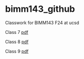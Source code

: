# bimm143_github
Classwork for BIMM143 F24 at ucsd

Class 7 [pdf](https://github.com/ShubhyM/bimm143_github/blob/main/Class%2007/Class-07.pdf)

Class 8 [pdf](https://github.com/ShubhyM/bimm143_github/blob/main/Class%2008/lab08.pdf)

Class 9 [pdf](https://github.com/ShubhyM/bimm143_github/blob/main/Class%2009/Class-09-.pdf)

